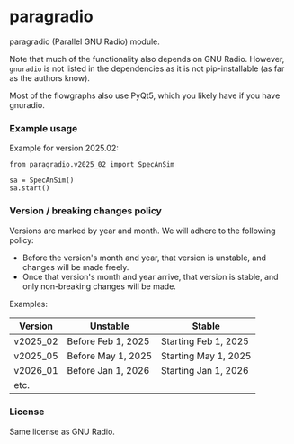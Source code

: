# paragradio
    
paragradio (Parallel GNU Radio) module.
    
Note that much of the functionality also depends on GNU Radio. However, `gnuradio` is not listed in the dependencies as it is not pip-installable (as far as the authors know).

Most of the flowgraphs also use PyQt5, which you likely have if you have gnuradio.
    
### Example usage

Example for version 2025.02:

```python3
from paragradio.v2025_02 import SpecAnSim

sa = SpecAnSim()
sa.start()
```
   
### Version / breaking changes policy

Versions are marked by year and month. We will adhere to the following policy:
    
- Before the version's month and year, that version is unstable, and changes will be made freely.
- Once that version's month and year arrive, that version is stable, and only non-breaking changes will be made.

Examples:

| Version  | Unstable              | Stable                 |
|----------|-----------------------|------------------------|
| v2025_02 | Before Feb 1, 2025    | Starting Feb 1, 2025   | 
| v2025_05 | Before May 1, 2025    | Starting May 1, 2025   | 
| v2026_01 | Before Jan 1, 2026    | Starting Jan 1, 2026   | 
| etc.     |                       |                        |

### License

Same license as GNU Radio.
